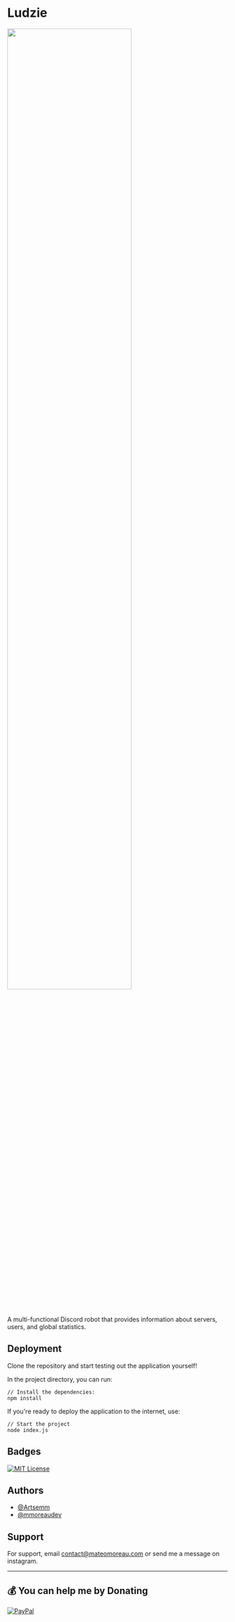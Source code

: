 
# Ludzie

<img src="https://raw.githubusercontent.com/PlevenDEV/Ludzie/main/screenshots/cover-image.png" width="75%">

A multi-functional Discord robot that provides information about servers, users, and global statistics.
## Deployment

Clone the repository and start testing out the application yourself!

In the project directory, you can run:

```
// Install the dependencies:
npm install
```

If you're ready to deploy the application to the internet, use:
```
// Start the project
node index.js
```
## Badges
[![MIT License](https://img.shields.io/badge/License-MIT-green.svg)](https://choosealicense.com/licenses/mit/)

## Authors

- [@Artsemm](https://www.github.com/ArtsemmDEV)
- [@mmoreaudev](https://www.github.com/mmoreaudev)

## Support

For support, email contact@mateomoreau.com or send me a message on instagram.

---
## 💰 You can help me by Donating
[![PayPal](https://img.shields.io/badge/PayPal-00457C?style=for-the-badge&logo=paypal&logoColor=white)](https://paypal.me/PayPal.me/mateomoreaw) 

